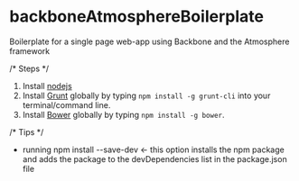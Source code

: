backboneAtmosphereBoilerplate
=============================

Boilerplate for a single page web-app using Backbone and the Atmosphere framework

/* Steps */
1. Install [nodejs](http://nodejs.org/)
2. Install [Grunt](http://gruntjs.com/) globally by typing `npm install -g
   grunt-cli` into your terminal/command line.
3. Install [Bower](http://bower.io/) globally by typing `npm install -g bower`.

/* Tips */
- running npm install --save-dev <- this option installs the npm package and adds the package to the devDependencies list in the package.json file